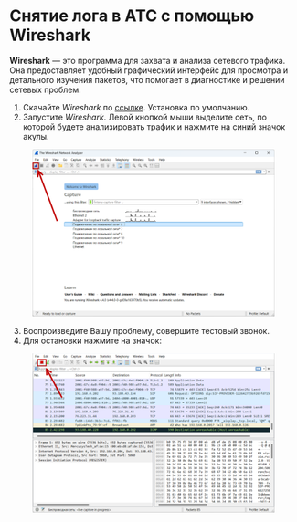# Снятие лога в АТС с помощью Wireshark

**Wireshark** — это программа для захвата и анализа сетевого трафика. Она предоставляет удобный графический интерфейс для просмотра и детального изучения пакетов, что помогает в диагностике и решении сетевых проблем.

1. Скачайте _Wireshark_ по [ссылке](https://www.wireshark.org/). Установка по умолчанию.
2. Запустите _Wireshark_. Левой кнопкой мыши выделите сеть, по которой будете анализировать трафик и нажмите на синий значок акулы.

<figure><img src="../../.gitbook/assets/blueSharkIcon (1).png" alt=""><figcaption></figcaption></figure>

3. Воспроизведите Вашу проблему, совершите тестовый звонок.
4. Для остановки нажмите на значок:

<figure><img src="../../.gitbook/assets/redIcon.png" alt=""><figcaption></figcaption></figure>
